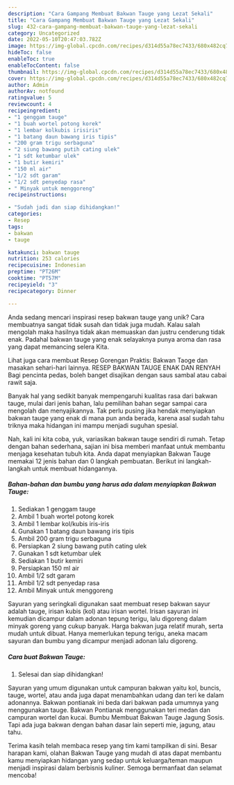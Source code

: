 ```yaml
---
description: "Cara Gampang Membuat Bakwan Tauge yang Lezat Sekali"
title: "Cara Gampang Membuat Bakwan Tauge yang Lezat Sekali"
slug: 432-cara-gampang-membuat-bakwan-tauge-yang-lezat-sekali
category: Uncategorized
date: 2022-05-10T20:47:03.782Z
image: https://img-global.cpcdn.com/recipes/d314d55a78ec7433/680x482cq70/bakwan-tauge-foto-resep-utama.jpg
hideToc: false
enableToc: true
enableTocContent: false
thumbnail: https://img-global.cpcdn.com/recipes/d314d55a78ec7433/680x482cq70/bakwan-tauge-foto-resep-utama.jpg
cover: https://img-global.cpcdn.com/recipes/d314d55a78ec7433/680x482cq70/bakwan-tauge-foto-resep-utama.jpg
author: Admin
authorAv: notfound
ratingvalue: 5
reviewcount: 4
recipeingredient:
- "1 genggam tauge"
- "1 buah wortel potong korek"
- "1 lembar kolkubis irisiris"
- "1 batang daun bawang iris tipis"
- "200 gram trigu serbaguna"
- "2 siung bawang putih cating ulek"
- "1 sdt ketumbar ulek"
- "1 butir kemiri"
- "150 ml air"
- "1/2 sdt garam"
- "1/2 sdt penyedap rasa"
- " Minyak untuk menggoreng"
recipeinstructions:

- "Sudah jadi dan siap dihidangkan!"
categories:
- Resep
tags:
- bakwan
- tauge

katakunci: bakwan tauge 
nutrition: 253 calories
recipecuisine: Indonesian
preptime: "PT26M"
cooktime: "PT57M"
recipeyield: "3"
recipecategory: Dinner

---
```





Anda sedang mencari inspirasi resep bakwan tauge yang unik? Cara membuatnya sangat tidak susah dan tidak juga mudah. Kalau salah mengolah maka hasilnya tidak akan memuaskan dan justru cenderung tidak enak. Padahal bakwan tauge yang enak selayaknya punya aroma dan rasa yang dapat memancing selera Kita.





Lihat juga cara membuat Resep Gorengan Praktis: Bakwan Taoge dan masakan sehari-hari lainnya. RESEP BAKWAN TAUGE ENAK DAN RENYAH Bagi pencinta pedas, boleh banget disajikan dengan saus sambal atau cabai rawit saja.

Banyak hal yang sedikit banyak mempengaruhi kualitas rasa dari bakwan tauge, mulai dari jenis bahan, lalu pemilihan bahan segar sampai cara mengolah dan menyajikannya. Tak perlu pusing jika hendak menyiapkan bakwan tauge yang enak di mana pun anda berada, karena asal sudah tahu triknya maka hidangan ini mampu menjadi suguhan spesial.






Nah, kali ini kita coba, yuk, variasikan bakwan tauge sendiri di rumah. Tetap dengan bahan sederhana, sajian ini bisa memberi manfaat untuk membantu menjaga kesehatan tubuh kita. Anda dapat menyiapkan Bakwan Tauge memakai 12 jenis bahan dan 0 langkah pembuatan. Berikut ini langkah-langkah untuk membuat hidangannya.

<!--inarticleads1-->

##### Bahan-bahan dan bumbu yang harus ada dalam menyiapkan Bakwan Tauge:

1. Sediakan 1 genggam tauge
1. Ambil 1 buah wortel potong korek
1. Ambil 1 lembar kol/kubis iris-iris
1. Gunakan 1 batang daun bawang iris tipis
1. Ambil 200 gram trigu serbaguna
1. Persiapkan 2 siung bawang putih cating ulek
1. Gunakan 1 sdt ketumbar ulek
1. Sediakan 1 butir kemiri
1. Persiapkan 150 ml air
1. Ambil 1/2 sdt garam
1. Ambil 1/2 sdt penyedap rasa
1. Ambil  Minyak untuk menggoreng


Sayuran yang seringkali digunakan saat membuat resep bakwan sayur adalah tauge, irisan kubis (kol) atau irisan wortel. Irisan sayuran ini kemudian dicampur dalam adonan tepung terigu, lalu digoreng dalam minyak goreng yang cukup banyak. Harga bakwan juga relatif murah, serta mudah untuk dibuat. Hanya memerlukan tepung terigu, aneka macam sayuran dan bumbu yang dicampur menjadi adonan lalu digoreng. 

<!--inarticleads2-->

##### Cara buat Bakwan Tauge:


1. Selesai dan siap dihidangkan!

Sayuran yang umum digunakan untuk campuran bakwan yaitu kol, buncis, tauge, wortel, atau anda juga dapat menambahkan udang dan teri ke dalam adonannya. Bakwan pontianak ini beda dari bakwan pada umumnya yang menggunakan tauge. Bakwan Pontianak menggunakan teri medan dan campuran wortel dan kucai. Bumbu Membuat Bakwan Tauge Jagung Sosis. Tapi ada juga bakwan dengan bahan dasar lain seperti mie, jagung, atau tahu. 

Terima kasih telah membaca resep yang tim kami tampilkan di sini. Besar harapan kami, olahan Bakwan Tauge yang mudah di atas dapat membantu kamu menyiapkan hidangan yang sedap untuk keluarga/teman maupun menjadi inspirasi dalam berbisnis kuliner. Semoga bermanfaat dan selamat mencoba!
